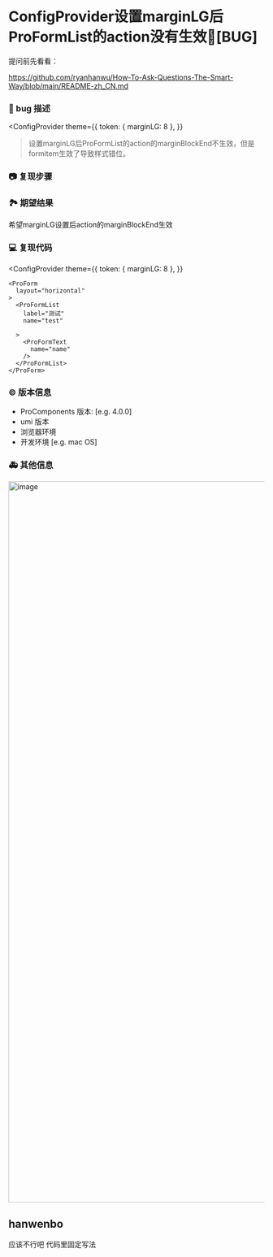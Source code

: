 # ConfigProvider设置marginLG后ProFormList的action没有生效🐛[BUG]

提问前先看看：

https://github.com/ryanhanwu/How-To-Ask-Questions-The-Smart-Way/blob/main/README-zh_CN.md

### 🐛 bug 描述

<ConfigProvider
theme={{
    token: {
      marginLG: 8
    },
  }}

> 设置marginLG后ProFormList的action的marginBlockEnd不生效，但是formitem生效了导致样式错位。

### 📷 复现步骤

### 🏞 期望结果

希望marginLG设置后action的marginBlockEnd生效

### 💻 复现代码

<ConfigProvider
theme={{
      token: {
        marginLG: 8
      },
    }}

>

    <ProForm
      layout="horizontal"
    >
      <ProFormList
        label="测试"
        name="test"

      >
        <ProFormText
          name="name"
        />
      </ProFormList>
    </ProForm>

  </ConfigProvider>

### © 版本信息

- ProComponents 版本: [e.g. 4.0.0]
- umi 版本
- 浏览器环境
- 开发环境 [e.g. mac OS]

### 🚑 其他信息

<img width="1420" alt="image" src="https://github.com/ant-design/pro-components/assets/22537028/1073f120-526c-455c-9aec-b547014de7f2">

## hanwenbo

应该不行吧 代码里固定写法
